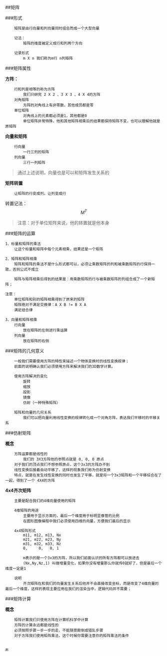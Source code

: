 ##矩阵

###形式
```
    矩阵是由行向量和列向量同时组合而成一个大型向量

    记法：
        矩阵的维度被定义成行和列两个方向

    记录形式
        m X n 我们称为m行 n列矩阵
```

###矩阵属性

**方阵：**
```
    行和列是相等的称为方阵
        我们只研究 2 X 2 、3 X 3 、4 X 4的方阵
    对角矩阵
        方阵的对角线上有非零数，其他成员都是零
    单位矩阵
        对角线上的元素都必须是1，其他都是0
        单位矩阵非常特殊，他和其他矩阵相乘后的结果都保持矩阵不变，也可以理解他就是原矩阵
```
**向量和矩阵**
```
    行向量
        一行三列的矩阵
    列向量
        三行一列矩阵
```
>通过上述说明，向量也是可以和矩阵发生关系的

**矩阵转置**

    
        让矩阵的行变成列，让列变成行
    
转置记法： $$M^T$$
    
>注意：对于单位矩阵来说，他的转置就是他本身



###矩阵的运算
```
1、标量和矩阵的乘法
    让这个标量和矩阵中每个元素相乘，结果还是一个矩阵

2、矩阵和矩阵相乘
    矩阵和矩阵的乘法不是什么形式都可以，必须让乘数矩阵的列和被乘数矩阵的行保持一致，否则公式不成立

    矩阵与矩阵相乘后得到的结果是：用乘数矩阵的行与被乘数矩阵的列组合成了一个新矩阵；

注意：
    单位矩阵和别的矩阵相乘得到了原来的矩阵
    矩阵绝对不满足交换律：A X B != B X A
    满足结合律

3、向量和矩阵相乘
    行向量
        放在矩阵的左侧进行乘运算
    列向量
        放在矩阵的右侧
```

###矩阵的几何意义
```
    一般我们需要使用方阵的特性来描述一个物体变换时的线性变换规律；
    前面的说明确认我们必须使用方阵来解决我们的3D数学计算。

    使用方阵解决的变化
        旋转
        缩放
        投影
        镜像
        仿射（一种特殊矩阵）

    矩阵和向量的几何关系
        我们可以把向量利用线性变换的规律转化成一个对角方阵，表达我们平移时的平移关系
```

###仿射矩阵

**概念**
```
    方阵运算都是线性的
        我们的 3X3方阵他的参照点就是 0, 0, 0 原点
    对于我们的顶点我们不想参照原点，这个3x3的方阵办不到
    线性变换后接着自动平移了，这样的现象我们称为仿射变换
    特点，就是在发生线性变换的同时也发生了平移，就是将一个3x3矩阵和一个平移综合在了一起，得到了一个 4X4的方阵
```
**4x4齐次矩阵**
```
    主要是配合我们的4维向量使用的矩阵

    4维矩阵的用途
        主要用于显示方面的，最后一个维度用于标明显像管的比例
        在图形图像编程中我们必须使用四维的向量，方便我们最后的显示

    4x4矩阵形式
        m11, m12, m13, Nx
        m21, m22, m23, Ny
        m31, m32, m33, Nz
        0,     0,   0, 1

        m表示的是一个3x3的方阵，所以我们前面认识的所有方阵都可以放进去
        (Nx,Ny,Nz,1) 叫做增量变化，如果你没有增量那么你就传0就好了，但是最后一个维度一定是1

    说明
        齐次矩阵在和我们的向量发生关系后他并不会直接改变坐标，而是改变了4维向量的最后一个维度，这样的表现主要应用在我们的渲染当中，逻辑代码并不需要；

```

###矩阵计算

**概念**
```
    矩阵计算我们只使用方阵在计算机科学中计算
    方阵的计算永远都是线性的
    必须按照步骤一步一步的走，不能随意颠倒或错乱步骤
    对于方阵我们使用矩阵乘法，这个时候你需要注意你的矩阵乘法的条件


```


🔚
